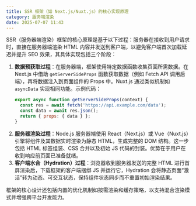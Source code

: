 ```yaml
---
title: SSR 框架（如 Next.js/Nuxt.js）的核心实现原理
category: 服务端渲染
date: 2025-07-07 11:43
---
```

SSR（服务器端渲染）框架的核心原理是基于以下过程：服务器在接收到用户请求时，直接在服务器端渲染 HTML 内容并发送到客户端，以避免客户端首次加载延迟并提升 SEO 效果，其具体实现包括三个阶段：  
1.  **数据预获取过程**：在服务器端，框架使用特定数据函数收集页面所需数据。在 Next.js 中借助 `getServerSideProps` 函数获取数据（例如 Fetch API 调用后端），再将数据注入到页面组件的 Props 中。Nuxt.js 通过类似机制如 `asyncData` 实现相同功能。示例代码：  
    ```javascript
    export async function getServerSideProps(context) {
      const res = await fetch('https://api.example.com/data');
      const data = await res.json();
      return { props: { data } };
    }
    ```
2.  **服务器渲染过程**：Node.js 服务器端使用 React（Next.js）或 Vue（Nuxt.js）引擎将组件及其数据实时渲染为静态 HTML，生成完整的 DOM 结构。这一步包括 HTML 标签组装、CSS 合并以及初始 JS 代码的封装。优势在于用户在收到响应前页面已准备就绪。  
3.  **客户端水合（Hydration）过程**：浏览器收到服务器发送的完整 HTML 进行首屏渲染后，下载框架的客户端捆绑 JS 并运行它，Hydration 会将静态页面“激活”转为动态、可交互状态，保持组件状态同步而不重置初始渲染结果。  

框架的核心设计还包括内置的优化机制如按需渲染和缓存策略，以支持混合渲染模式并增强跨平台开发能力。
